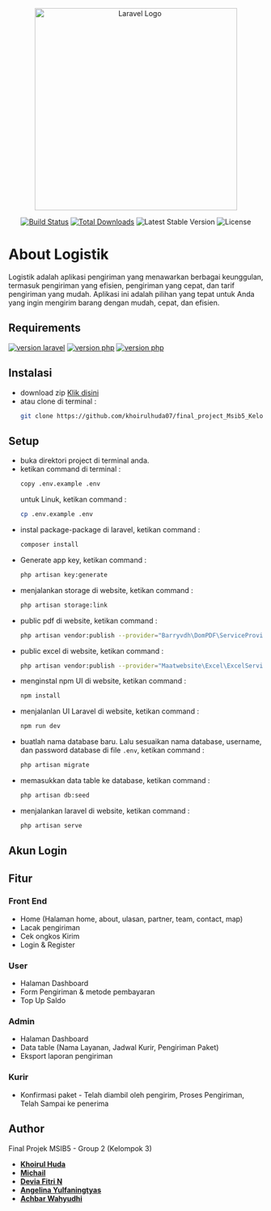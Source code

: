 <p align="center"><a href="https://laravel.com" target="_blank"><img src="https://raw.githubusercontent.com/laravel/art/master/logo-lockup/5%20SVG/2%20CMYK/1%20Full%20Color/laravel-logolockup-cmyk-red.svg" width="400" alt="Laravel Logo"></a></p>

<p align="center">
<a href="https://laravel.com/docs/10.x/testing"><img src="https://github.com/laravel/framework/workflows/tests/badge.svg" alt="Build Status"></a>
<a href="https://github.com/khoirulhuda07/final_project_Msib5_Kelompok3/archive/refs/heads/master.zip"><img src="https://img.shields.io/badge/download-5-green" alt="Total Downloads"></a>
<img src="https://img.shields.io/badge/packagist-v1.0.1-blue" alt="Latest Stable Version">
<img src="https://img.shields.io/badge/license-MIT-green" alt="License">
</p>

# About Logistik
Logistik adalah aplikasi pengiriman yang menawarkan berbagai keunggulan, termasuk pengiriman yang efisien, pengiriman yang cepat, dan tarif pengiriman yang mudah. Aplikasi ini adalah pilihan yang tepat untuk Anda yang ingin mengirim barang dengan mudah, cepat, dan efisien.

## Requirements
<a href="https://laravel.com/docs/10.x/releases"><img src="https://img.shields.io/badge/laravel-v10-blue" alt="version laravel"></a>
<a href="https://www.php.net/releases/8.2/en.php"><img src="https://img.shields.io/badge/PHP-v8.2.4-blue" alt="version php"></a>
<a href="https://nodejs.org/en/blog/release/v10.1.0"><img src="https://img.shields.io/badge/NPM-v10.1.0-green" alt="version php"></a>

## Instalasi
- download zip <a href="https://github.com/khoirulhuda07/final_project_Msib5_Kelompok3/archive/refs/heads/master.zip">Klik disini</a> 
- atau clone di terminal :
    ```bash
    git clone https://github.com/khoirulhuda07/final_project_Msib5_Kelompok3.git
    ```

## Setup
- buka direktori project di terminal anda.
- ketikan command di terminal :
  ```bash
  copy .env.example .env
  ```
  untuk Linuk, ketikan command :
  ```bash
  cp .env.example .env
  ```
- instal package-package di laravel, ketikan command :
  ```bash
  composer install
  ```
- Generate app key, ketikan command :
  ```bash
  php artisan key:generate
  ```
- menjalankan storage di website, ketikan command :
  ```bash
  php artisan storage:link
  ```
- public pdf di website, ketikan command :
  ```bash
  php artisan vendor:publish --provider="Barryvdh\DomPDF\ServiceProvider"
  ```
- public excel di website, ketikan command :
  ```bash
  php artisan vendor:publish --provider="Maatwebsite\Excel\ExcelServiceProvider" --tag=config
  ```
- menginstal npm UI di website, ketikan command :
  ```bash
  npm install
  ```
- menjalanlan UI Laravel di website, ketikan command :
  ```bash
  npm run dev
  ```
- buatlah nama database baru. Lalu sesuaikan nama database, username, dan password database di file `.env`, ketikan command :
  ```bash
  php artisan migrate
  ```
- memasukkan data table ke database, ketikan command :
  ```bash
  php artisan db:seed
  ```
- menjalankan laravel di website, ketikan command :
  ```bash
  php artisan serve
  ```

## Akun Login


## Fitur
### Front End
- Home (Halaman home, about, ulasan, partner, team, contact, map) 
- Lacak pengiriman
- Cek ongkos Kirim
- Login & Register

### User
- Halaman Dashboard
- Form Pengiriman & metode pembayaran
- Top Up Saldo 

### Admin
- Halaman Dashboard
- Data table (Nama Layanan, Jadwal Kurir, Pengiriman Paket)
- Eksport laporan pengiriman

### Kurir
- Konfirmasi paket - Telah diambil oleh pengirim, Proses Pengiriman, Telah Sampai ke penerima

## Author
Final Projek MSIB5 - Group 2 (Kelompok 3)

- **[Khoirul Huda](https://github.com/khoirulhuda07)**
- **[Michail](https://github.com/michailtjhang)**
- **[Devia Fitri N](https://github.com/deviafnopiani)**
- **[Angelina Yulfaningtyas](https://github.com/angelin00)**
- **[Achbar Wahyudhi](https://github.com/achbar2001)**
